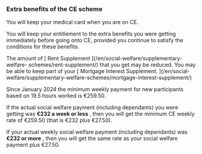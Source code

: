 ###  Extra benefits of the CE scheme

You will keep your medical card when you are on CE.

You will keep your entitlement to the extra benefits you were getting
immediately before going onto CE, provided you continue to satisfy the
conditions for these benefits.

The amount of [ Rent Supplement ](/en/social-welfare/supplementary-welfare-
schemes/rent-supplement/) that you get may be reduced. You may be able to keep
part of your [ Mortgage Interest Supplement. ](/en/social-
welfare/supplementary-welfare-schemes/mortgage-interest-supplement/)

Since January 2024 the minimum weekly payment for new participants based on
19.5 hours worked is €259.50.

If the actual social welfare payment (including dependants) you were getting
was **€232 a week or less** , then you will get the minimum CE weekly rate of
€259.50 (that is €232 plus €27.50).

If your actual weekly social welfare payment (including dependants) was **€232
or more** , then you will get the same rate as your social welfare payment
plus €27.50.
